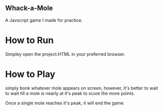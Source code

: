 ## Whack-a-Mole
A Javscript game I made for practice.

# How to Run
Simpley open the project.HTML in your preferred browser.

# How to Play
simply bonk whatever mole appears on screen, however, it's better to wait to wait till a mole is nearly at it's peak to score the more points.

Once a single mole reaches it's peak, it will end the game.


